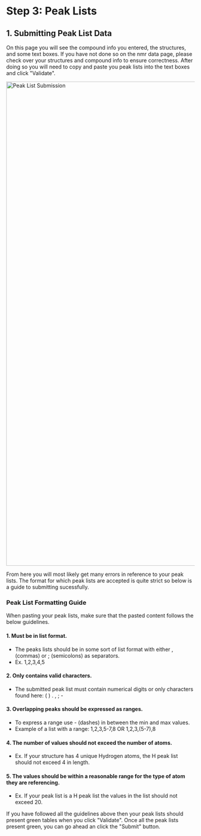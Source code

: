 # Step 3: Peak Lists

## 1. Submitting Peak List Data
On this page you will see the compound info you entered, the structures, and some text boxes. If you have not done so on the nmr data page, please check over your structures and compound info to ensure correctness. After doing so you will need to copy and paste you peak lists into the text boxes and click "Validate".

<img width="1290" alt="Peak List Submission" src="https://user-images.githubusercontent.com/55040326/178322118-f714630f-83d7-4e55-bd02-fd4e40cc24cd.png">

From here you will most likely get many errors in reference to your peak lists. The format for which peak lists are accepted is quite strict so below is a guide to submitting sucessfully.

### Peak List Formatting Guide

When pasting your peak lists, make sure that the pasted content follows the below guidelines.

#### 1. Must be in list format.
- The peaks lists should be in some sort of list format with either , (commas) or ; (semicolons) as separators. 
- Ex. 1,2,3,4,5

#### 2. Only contains valid characters.
- The submitted peak list must contain numerical digits or only characters found here: ( ) . , ; -

#### 3. Overlapping peaks should be expressed as ranges.
- To express a range use - (dashes) in between the min and max values.
- Example of a list with a range: 1,2,3,5-7,8 OR 1,2,3,(5-7),8

#### 4. The number of values should not exceed the number of atoms.
- Ex. If your structure has 4 unique Hydrogen atoms, the H peak list should not exceed 4 in length.

#### 5. The values should be within a reasonable range for the type of atom they are referencing.
- Ex. If your peak list is a H peak list the values in the list should not exceed 20.

If you have followed all the guidelines above then your peak lists should present green tables when you click "Validate". Once all the peak lists present green, you can go ahead an click the "Submit" button.
